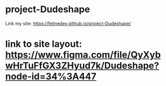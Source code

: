 # project-Dudeshape
Link my site: https://felinedev.github.io/project-Dudeshape/
# link to site layout: https://www.figma.com/file/QyXybwHrTuFfGX3ZHyud7k/Dudeshape?node-id=34%3A447
